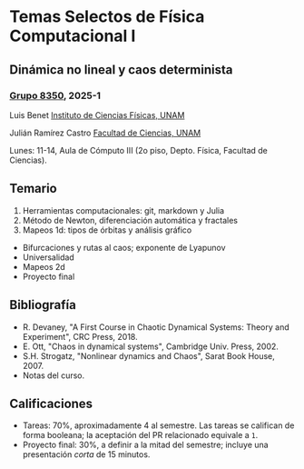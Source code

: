 # Temas Selectos de Física Computacional I

## Dinámica no lineal y caos determinista

### [Grupo 8350](https://www.fciencias.unam.mx/docencia/horarios/presentacion/356557), 2025-1

Luis Benet
[Instituto de Ciencias Físicas, UNAM](https://www.fis.unam.mx)

Julián Ramírez Castro
[Facultad de Ciencias, UNAM](http://www.fciencias.unam.mx)

Lunes: 11-14, Aula de Cómputo III (2o piso, Depto. Física, Facultad de Ciencias).

## Temario

1. Herramientas computacionales: git, markdown y Julia
2. Método de Newton, diferenciación automática y fractales
1. Mapeos 1d: tipos de órbitas y análisis gráfico
- Bifurcaciones y rutas al caos; exponente de Lyapunov
- Universalidad
- Mapeos 2d
- Proyecto final



## Bibliografía

- R. Devaney, "A First Course in Chaotic Dynamical Systems: Theory and Experiment", CRC Press, 2018.
- E. Ott, "Chaos in dynamical systems", Cambridge Univ. Press, 2002.
- S.H. Strogatz, "Nonlinear dynamics and Chaos", Sarat Book House, 2007.
- Notas del curso.

## Calificaciones

- Tareas: 70%, aproximadamente 4 al semestre. Las tareas se califican de forma booleana; la aceptación del PR relacionado equivale a `1`.
- Proyecto final: 30%, a definir a la mitad del semestre; incluye una presentación *corta* de 15 minutos.


